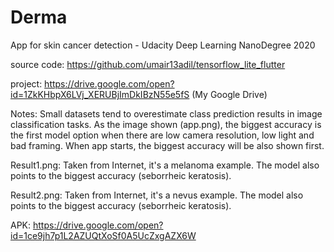 # Derma
App for skin cancer detection - Udacity Deep Learning NanoDegree 2020


source code: https://github.com/umair13adil/tensorflow_lite_flutter

project: https://drive.google.com/open?id=1ZkKHbpX6LVj_XERUBjImDkIBzN55e5fS (My Google Drive)

Notes: Small datasets tend to overestimate class prediction results in image classification tasks. As the image shown (app.png), the biggest accuracy is the first model option when there are low camera resolution, low light and bad framing. When app starts, the biggest accuracy will be also shown first.

Result1.png: Taken from Internet, it's a melanoma example. The model also points to the biggest accuracy (seborrheic keratosis).

Result2.png: Taken from Internet, it's a nevus example. The model also points to the biggest accuracy (seborrheic keratosis).


APK: https://drive.google.com/open?id=1ce9jh7p1L2AZUQtXoSf0A5UcZxgAZX6W


